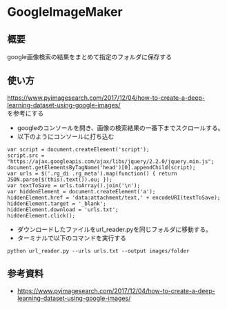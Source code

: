 # GoogleImageMaker
## 概要
google画像検索の結果をまとめて指定のフォルダに保存する

## 使い方
https://www.pyimagesearch.com/2017/12/04/how-to-create-a-deep-learning-dataset-using-google-images/  
を参考にする

- googleのコンソールを開き、画像の検索結果の一番下までスクロールする。  
- 以下のようにコンソールに打ち込む

~~~
var script = document.createElement('script');
script.src = "https://ajax.googleapis.com/ajax/libs/jquery/2.2.0/jquery.min.js";
document.getElementsByTagName('head')[0].appendChild(script);
var urls = $('.rg_di .rg_meta').map(function() { return JSON.parse($(this).text()).ou; });
var textToSave = urls.toArray().join('\n');
var hiddenElement = document.createElement('a');
hiddenElement.href = 'data:attachment/text,' + encodeURI(textToSave);
hiddenElement.target = '_blank';
hiddenElement.download = 'urls.txt';
hiddenElement.click();
~~~

- ダウンロードしたファイルをurl_reader.pyを同じフォルダに移動する。
- ターミナルで以下のコマンドを実行する

~~~
python url_reader.py --urls urls.txt --output images/folder
~~~


## 参考資料
 - https://www.pyimagesearch.com/2017/12/04/how-to-create-a-deep-learning-dataset-using-google-images/
